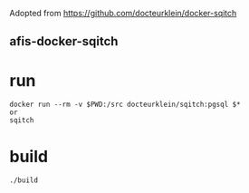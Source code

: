 Adopted from https://github.com/docteurklein/docker-sqitch

afis-docker-sqitch
------------------

# run

    docker run --rm -v $PWD:/src docteurklein/sqitch:pgsql $*
    or
    sqitch

# build

    ./build